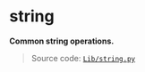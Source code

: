 # string

**Common string operations.**

> Source code: [`Lib/string.py`](https://github.com/python/cpython/tree/3.11/Lib/string.py)